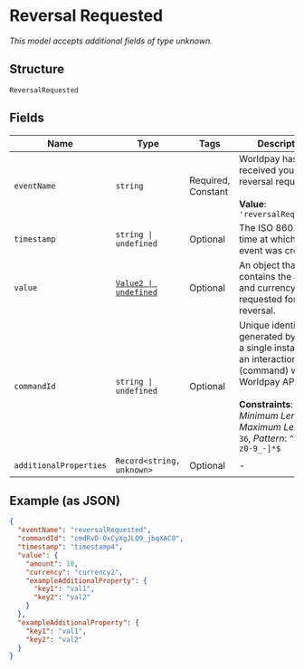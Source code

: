 
# Reversal Requested

*This model accepts additional fields of type unknown.*

## Structure

`ReversalRequested`

## Fields

| Name | Type | Tags | Description |
|  --- | --- | --- | --- |
| `eventName` | `string` | Required, Constant | Worldpay has received your reversal request.<br><br>**Value**: `'reversalRequested'` |
| `timestamp` | `string \| undefined` | Optional | The ISO 8601 date-time at which the event was created. |
| `value` | [`Value2 \| undefined`](../../doc/models/value-2.md) | Optional | An object that contains the amount and currency requested for reversal. |
| `commandId` | `string \| undefined` | Optional | Unique identifier generated by us for a single instance of an interaction (command) with the Worldpay API.<br><br>**Constraints**: *Minimum Length*: `25`, *Maximum Length*: `36`, *Pattern*: `^[A-Za-z0-9_-]*$` |
| `additionalProperties` | `Record<string, unknown>` | Optional | - |

## Example (as JSON)

```json
{
  "eventName": "reversalRequested",
  "commandId": "cmdRvD-OxCyXgJLQ9_jbqXAC0",
  "timestamp": "timestamp4",
  "value": {
    "amount": 18,
    "currency": "currency2",
    "exampleAdditionalProperty": {
      "key1": "val1",
      "key2": "val2"
    }
  },
  "exampleAdditionalProperty": {
    "key1": "val1",
    "key2": "val2"
  }
}
```


